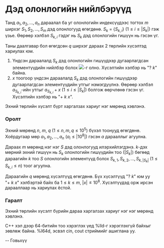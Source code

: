 Дэд олонлогийн нийлбэрүүд
=========================
Танд $a_1 , a_2 , ..., a_n$ дараалал ба уг олонлогийн индексүүдээс тогтох $m$
ширхэг $S_1, S_2,... , S_m$ дэд олонлогууд өгөгдөнө. $S_k$ = {$S_{k,i}$} ($1 ≤ i
≤ |S_k|$) гэж үзье. Өөрөөр хэлбэл $S_{k,i}$ гэдэг нь $S_k$ дэд олонлогийн гишүүн
нь гэсэн үг.

Таны даалгавар бол өгөгдсөн $q$ ширхэг дараах $2$ төрлийн хүсэлтэд хариулах юм.

 1. Үндсэн дараалалд $S_k$ дэд олонлогийн гишүүдээр дугаарлагдсан элементүүдийн
    нийлбэр болох ![][1]-г  олно. Хүсэлтийн хэлбэр нь "$? \ k$" байна.
 2. $x$ тоогоор үндсэн дараалалд $S_k$ дэд олонлогийн гишүүдээр дугаарлагдсан
    элементүүдийн утгыг нэмэгдүүлнэ. Өөрөөр хэлбэл $a_{S_{k,i}}$-ийн утгыг
    $a_{S_{k,i}} + x$ ($1 ≤ i ≤ |S_k|$) болгож өөрчлөнө гэсэн үг. Хүсэлтийн
    хэлбэр нь "$+ \ k\ x$".

Эхний төрлийн хүсэлт бүрт харгалзах хариуг нэг мөрөнд хэвлэнэ.


### Оролт
Эхний мөрөнд $n$, $m$, $q$ ($1 ≤ n, m, q ≤10^5$) бүхэл тоонууд өгөгдөнө.
Хоёрдугаар мөр $a_1, a_2, ..., a_n$ ($a_i ≤ |10^8|$) гэсэн $a$ дарааллыг
агуулна.

Дараах $m$ мөрөнд нэг нэг $S$ дэд олонлогууд илэрхийлэгдэнэ. $k$-дэх мөрний
эхний гишүүн нь $S_k$ олонлогийн гишүүдийн тоо ($|S_k|$) бөгөөд дараагийн $k$
тоо $S$ олонлогийн элементүүд болох $S_{k,1}, S_{k,2}, ... , S_{k,|S_k|}$ ($1 ≤
S_{k,i} ≤ n$) тоог агуулна.

Дараагийн $q$ мөрөнд хүсэлтүүд өгөгдөнө. Бүх хүсэлтүүд "$? \ k$" юм уу "$+ \ k \
x$" хэлбэртэй байх ба $1 ≤ k ≤ m$, $|x| ≤ 10^8$. Хүсэлтүүдэд орж ирсэн
дарааллаар нь хариулах ёстой.


### Гаралт
Эхний төрлийн хүсэлт бүрийн дараа харгалзах хариуг нэг нэг мөрөнд хэвлэнэ.

C++ хэл дээр 64-битийн тоо хэрэглэх үед %lld-г хэрэглэхгүй байхыг зөвлөж байна.
%I64d, эсвэл cin, cout стриймийг ашиглана уу.

  [1]: http://espresso.codeforces.com/6d0c103912105915deadec2dfbf3e852cfbce1fd.png

-- Говьхүү
